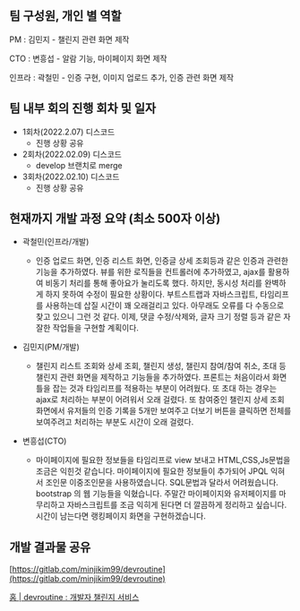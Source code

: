 ## 팀 구성원, 개인 별 역할

PM : 김민지 - 챌린지 관련 화면 제작

CTO : 변흥섭 - 알람 기능, 마이페이지 화면 제작

인프라 : 곽철민 - 인증 구현, 이미지 업로드 추가, 인증 관련 화면 제작


## 팀 내부 회의 진행 회차 및 일자

- 1회차(2022.2.07) 디스코드
    - 진행 상황 공유
- 2회차(2022.02.09) 디스코드
    - develop 브랜치로 merge
- 3회차(2022.02.10) 디스코드
    - 진행 상황 공유


## 현재까지 개발 과정 요약 (최소 500자 이상)
- 곽철민(인프라/개발) 
    - 인증 업로드 화면, 인증 리스트 화면, 인증글 상세 조회등과 같은 인증과 관련한 기능을 추가하였다. 뷰를 위한 로직들을 컨트롤러에 추가하였고, ajax를 활용하여 비동기 처리를 통해 좋아요가 눌리도록 했다. 하지만, 동시성 처리를 완벽하게 하지 못하여 수정이 필요한 상황이다. 부트스트랩과 자바스크립트, 타임리프를 사용하는데 삽질 시간이 꽤 오래걸리고 있다. 아무래도 오류를 다 수동으로 찾고 있으니 그런 것 같다. 이제, 댓글 수정/삭제와, 글자 크기 정렬 등과 같은 자잘한 작업들을 구현할 계획이다.

- 김민지(PM/개발) 
    - 챌린지 리스트 조회와 상세 조회, 챌린지 생성, 챌린지 참여/참여 취소, 초대 등 챌린지 관련 화면을 제작하고 기능들을 추가하였다. 프론트는 처음이라서 화면 틀을 잡는 것과 타임리프를 적용하는 부분이 어려웠다. 또 초대 하는 경우는 ajax로 처리하는 부분이 어려워서 오래 걸렸다. 또 참여중인 챌린지 상세 조회 화면에서 유저들의 인증 기록을 5개만 보여주고 더보기 버튼을 클릭하면 전체를 보여주려고 처리하는 부분도 시간이 오래 걸렸다.

- 변흥섭(CTO)
    - 마이페이지에 필요한 정보들을 타임리프로 view 보내고 HTML,CSS,Js문법을 조금은 익힌것 같습니다. 마이페이지에 필요한 정보들이 추가되어 JPQL 익혀서 조인문 이중조인문을 사용하였습니다. SQL문법과 달라서 어려웠습니다. bootstrap 의 웹 기능들을 익혔습니다. 주말간 마이페이지와 유저페이지를 마무리하고 자바스크립트를 조금 익히게 된다면 더 깔끔하게 정리하고 싶습니다. 시간이 남는다면 랭킹페이지 화면을 구현하겠습니다.


## 개발 결과물 공유
[https://gitlab.com/minjikim99/devroutine](https://gitlab.com/minjikim99/devroutine)

[홈 | devroutine : 개발자 챌린지 서비스](http://ec2-54-180-153-95.ap-northeast-2.compute.amazonaws.com:8080/)
